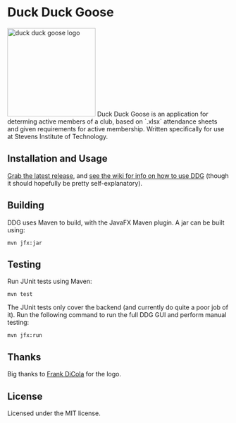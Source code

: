 # Duck Duck Goose
<img src="https://raw.githubusercontent.com/jgardella/duck-duck-goose/master/src/main/resources/image/ddg_logo.png" alt="duck duck goose logo" width="200">
Duck Duck Goose is an application for determing active members of a club, based on `.xlsx` attendance sheets and given requirements for active membership. Written specifically for use at Stevens Institute of Technology.

## Installation and Usage
[Grab the latest release](https://github.com/jgardella/duck-duck-goose/releases), and [see the wiki for info on how to use DDG](https://github.com/jgardella/duck-duck-goose/wiki/Using-Duck-Duck-Goose) (though it should hopefully be pretty self-explanatory).


## Building
DDG uses Maven to build, with the JavaFX Maven plugin. A jar can be built using:

```
mvn jfx:jar
```

## Testing
Run JUnit tests using Maven:

```
mvn test
```

The JUnit tests only cover the backend (and currently do quite a poor job of it). Run the following command to run the full DDG GUI and perform manual testing:

```
mvn jfx:run
```

## Thanks
Big thanks to [Frank DiCola](http://www.yoshgunn.com) for the logo.

## License

Licensed under the MIT license.
